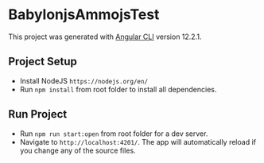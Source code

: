 # BabylonjsAmmojsTest

This project was generated with [Angular CLI](https://github.com/angular/angular-cli) version 12.2.1.

## Project Setup

-   Install NodeJS `https://nodejs.org/en/`
-   Run `npm install` from root folder to install all dependencies.

## Run Project

-   Run `npm run start:open` from root folder for a dev server.
-   Navigate to `http://localhost:4201/`. The app will automatically reload if you change any of the source files.
